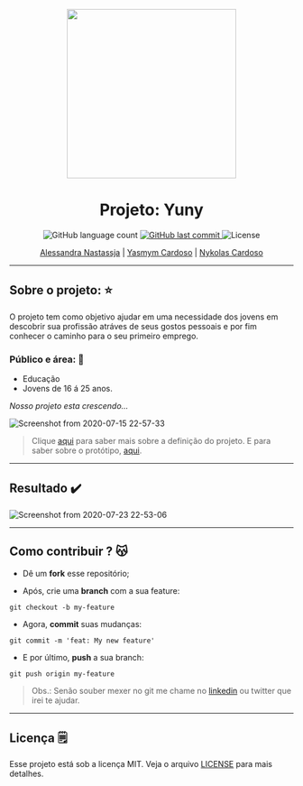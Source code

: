 <p align="center">
  <img src="https://user-images.githubusercontent.com/27302446/87738915-d9c79d80-c7b4-11ea-9081-2e8f94402a46.png" width="300px"  />
</p>
<h1 align="center">
  Projeto: Yuny 
</h1>
<p align="center">
  <img alt="GitHub language count" src="https://img.shields.io/github/repo-size/Alessandra-Nastassja/PROJECT-EDUCAFRO?color=%239175db">
  <a href="https://github.com/Alessandra-Nastassja/PROJECT-WEARISM/commits/master">
    <img alt="GitHub last commit" src="https://img.shields.io/github/last-commit/Alessandra-Nastassja/PROJECT-EDUCAFRO?color=%239175db">
  </a>
  <img alt="License" src="https://img.shields.io/badge/license-MIT-%239175db">
</p>

<p align="center">
  <a href="">Alessandra Nastassja</a> | 
  <a href="">Yasmym Cardoso</a> | 
  <a href="">Nykolas Cardoso</a>
</p>

******
## Sobre o projeto: ⭐

O projeto tem como objetivo ajudar em uma necessidade dos jovens em descobrir sua profissão atráves de seus gostos pessoais e por fim conhecer o caminho para o seu primeiro emprego.

### Público e área: 📌

* Educação
* Jovens de 16 á 25 anos.

*Nosso projeto esta crescendo...*

![Screenshot from 2020-07-15 22-57-33](https://user-images.githubusercontent.com/27302446/87617787-96a2f700-c6ee-11ea-9ed6-ae92e0b6deee.png)

> Clique [aqui](https://miro.com/app/board/o9J_kqpCyf4=/) para saber mais sobre a definição do projeto. E para saber sobre o protótipo, [aqui](https://www.figma.com/file/jrjdxkVpCLNIDzwL9PcI4m/Yuni?node-id=0%3A1).

******
## Resultado ✔️
![Screenshot from 2020-07-23 22-53-06](https://user-images.githubusercontent.com/27302446/88354445-499ad280-cd37-11ea-8409-c45fe00ad3b0.png)

******
## Como contribuir ? 😽

* Dê um **fork** esse repositório;
![]()

* Após, crie uma **branch** com a sua feature:

```
git checkout -b my-feature
```

* Agora, **commit** suas mudanças: 

```
git commit -m 'feat: My new feature'
```

* E por último, **push** a sua branch: 

```
git push origin my-feature
```

> Obs.: Senão souber mexer no git me chame no [linkedin](https://www.linkedin.com/in/alessandra-nastassja/) ou twitter que irei te ajudar. 

******
## Licença 🗒️

Esse projeto está sob a licença MIT. Veja o arquivo [LICENSE](https://github.com/Alessandra-Nastassja/PROJECT-YUNY/blob/master/LICENSE) para mais detalhes.

